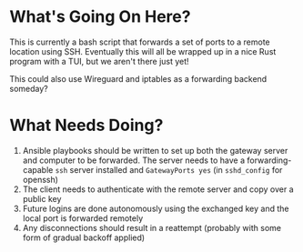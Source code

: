 # What's Going On Here?

This is currently a bash script that forwards a set of ports to a remote location using SSH.
Eventually this will all be wrapped up in a nice Rust program with a TUI, but we aren't there just yet!

This could also use Wireguard and iptables as a forwarding backend someday?

# What Needs Doing?

1) Ansible playbooks should be written to set up both the gateway server and computer to be forwarded.
The server needs to have a forwarding-capable `ssh` server installed and `GatewayPorts yes` (in `sshd_config` for openssh)
2) The client needs to authenticate with the remote server and copy over a public key
3) Future logins are done autonomously using the exchanged key and the local port is forwarded remotely
4) Any disconnections should result in a reattempt (probably with some form of gradual backoff applied)
